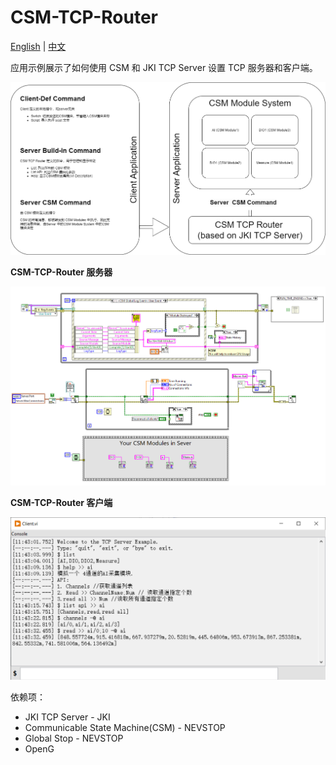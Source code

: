 # CSM-TCP-Router

[English](./README.md) | [中文](./README(zh-cn).md)

应用示例展示了如何使用 CSM 和 JKI TCP Server 设置 TCP 服务器和客户端。

![image](.doc/CSM-TCP-Router.drawio.png)

**CSM-TCP-Router 服务器**

![CSM-TCP-Router Server BD](.doc/CSM-TCP-Router%20Sever%20BD.png)

**CSM-TCP-Router 客户端**

![CSM-TCP-Client-Console FP](.doc/CSM-TCP-Router%20Client%20Console%20FP.png)

依赖项：

 - JKI TCP Server - JKI
 - Communicable State Machine(CSM) - NEVSTOP
 - Global Stop - NEVSTOP
 - OpenG